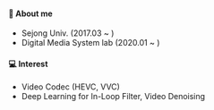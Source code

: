 #### 👀 About me 
- Sejong Univ. (2017.03 ~ )
- Digital Media System lab (2020.01 ~ )

#### 💻 Interest
- Video Codec (HEVC, VVC)
- Deep Learning for In-Loop Filter, Video Denoising

